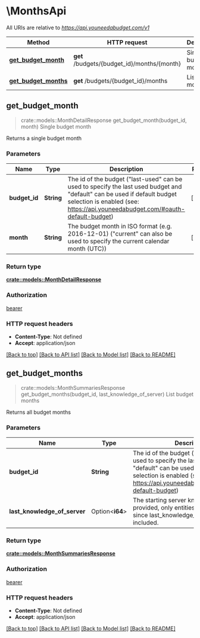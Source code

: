 # \MonthsApi

All URIs are relative to *https://api.youneedabudget.com/v1*

Method | HTTP request | Description
------------- | ------------- | -------------
[**get_budget_month**](MonthsApi.md#get_budget_month) | **get** /budgets/{budget_id}/months/{month} | Single budget month
[**get_budget_months**](MonthsApi.md#get_budget_months) | **get** /budgets/{budget_id}/months | List budget months



## get_budget_month

> crate::models::MonthDetailResponse get_budget_month(budget_id, month)
Single budget month

Returns a single budget month

### Parameters


Name | Type | Description  | Required | Notes
------------- | ------------- | ------------- | ------------- | -------------
**budget_id** | **String** | The id of the budget (\"last-used\" can be used to specify the last used budget and \"default\" can be used if default budget selection is enabled (see: https://api.youneedabudget.com/#oauth-default-budget) | [required] |
**month** | **String** | The budget month in ISO format (e.g. 2016-12-01) (\"current\" can also be used to specify the current calendar month (UTC)) | [required] |

### Return type

[**crate::models::MonthDetailResponse**](MonthDetailResponse.md)

### Authorization

[bearer](../README.md#bearer)

### HTTP request headers

- **Content-Type**: Not defined
- **Accept**: application/json

[[Back to top]](#) [[Back to API list]](../README.md#documentation-for-api-endpoints) [[Back to Model list]](../README.md#documentation-for-models) [[Back to README]](../README.md)


## get_budget_months

> crate::models::MonthSummariesResponse get_budget_months(budget_id, last_knowledge_of_server)
List budget months

Returns all budget months

### Parameters


Name | Type | Description  | Required | Notes
------------- | ------------- | ------------- | ------------- | -------------
**budget_id** | **String** | The id of the budget (\"last-used\" can be used to specify the last used budget and \"default\" can be used if default budget selection is enabled (see: https://api.youneedabudget.com/#oauth-default-budget) | [required] |
**last_knowledge_of_server** | Option<**i64**> | The starting server knowledge.  If provided, only entities that have changed since last_knowledge_of_server will be included. |  |

### Return type

[**crate::models::MonthSummariesResponse**](MonthSummariesResponse.md)

### Authorization

[bearer](../README.md#bearer)

### HTTP request headers

- **Content-Type**: Not defined
- **Accept**: application/json

[[Back to top]](#) [[Back to API list]](../README.md#documentation-for-api-endpoints) [[Back to Model list]](../README.md#documentation-for-models) [[Back to README]](../README.md)

